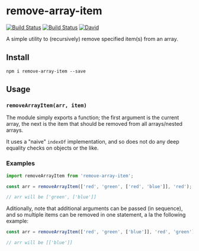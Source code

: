 # remove-array-item

[![Build Status](https://img.shields.io/npm/v/remove-array-item.svg)](https://www.npmjs.com/package/remove-array-item)
[![Build Status](https://travis-ci.org/DSchau/remove-array-item.svg?branch=master)](https://travis-ci.org/DSchau/remove-array-item)
[![David](https://img.shields.io/david/DSchau/remove-array-item.svg)](https://david-dm.org/DSchau/remove-array-item)

A simple utility to (recursively) remove specified item(s) from an array.

## Install

```shell
npm i remove-array-item --save
```

## Usage

### `removeArrayItem(arr, item)`

The module simply exports a function; the first argument is the current array, the next is the item that should be removed from all arrays/nested arrays.

It uses a "naive" `indexOf` implementation, and so does not do any deep equality checks on objects or the like.

### Examples

```javascript
import removeArrayItem from 'remove-array-item';

const arr = removeArrayItem(['red', 'green', ['red', 'blue']], 'red');

// arr will be ['green', ['blue']]
``` 

Aditionally, note that additional arguments can be passed (in sequence), and so multiple items can be removed in one statement, a la the following example:

```javascript
const arr = removeArrayItem(['red', 'green', ['blue']], 'red', 'green');

// arr will be [['blue']]
```
